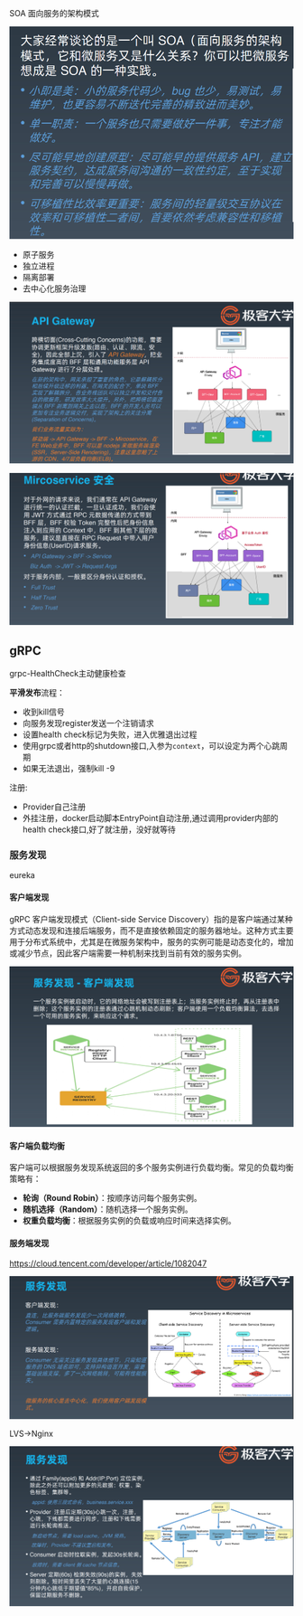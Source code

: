  SOA 面向服务的架构模式

![image-20241211143200892](assets/image-20241211143200892.png)

- 原子服务
- 独立进程
- 隔离部署
- 去中心化服务治理

![image-20241211143426067](assets/image-20241211143426067.png)

![image-20241211143438363](assets/image-20241211143438363.png)

## gRPC

grpc-HealthCheck主动健康检查



**平滑发布**流程：

- 收到kill信号
- 向服务发现register发送一个注销请求
- 设置health check标记为失败，进入优雅退出过程
- 使用grpc或者http的shutdown接口,入参为`context`，可以设定为两个心跳周期
- 如果无法退出，强制kill -9

注册:

- Provider自己注册
- 外挂注册，docker启动脚本EntryPoint自动注册,通过调用provider内部的health check接口,好了就注册，没好就等待

### 服务发现

eureka

#### 客户端发现

gRPC 客户端发现模式（Client-side Service Discovery）指的是客户端通过某种方式动态发现和连接后端服务，而不是直接依赖固定的服务器地址。这种方式主要用于分布式系统中，尤其是在微服务架构中，服务的实例可能是动态变化的，增加或减少节点，因此客户端需要一种机制来找到当前有效的服务实例。

![image-20241211182459034](assets/image-20241211182459034.png)

#### **客户端负载均衡**

客户端可以根据服务发现系统返回的多个服务实例进行负载均衡。常见的负载均衡策略有：

- **轮询（Round Robin）**：按顺序访问每个服务实例。
- **随机选择（Random）**：随机选择一个服务实例。
- **权重负载均衡**：根据服务实例的负载或响应时间来选择实例。



#### 服务端发现

https://cloud.tencent.com/developer/article/1082047

![image-20241211185428981](assets/image-20241211185428981.png)

LVS->Nginx

![image-20241211191239981](assets/image-20241211191239981.png)